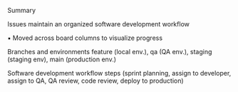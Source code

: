 Summary 

Issues maintain an organized software development workflow

 ▪ Moved across board columns to visualize progress
 
 Branches and environments feature (local env.), qa (QA env.), staging (staging env), main (production env.)
 
 Software development workflow steps (sprint planning, assign to developer, assign to QA, QA review, code review, deploy to production)
